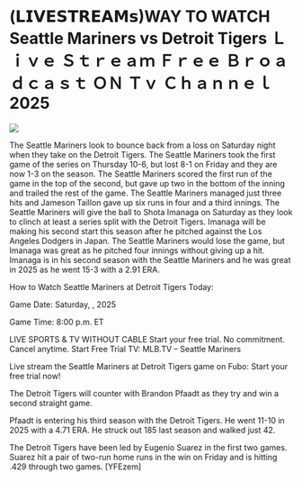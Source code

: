 # (𝗟𝗜𝗩𝗘𝗦𝗧𝗥𝗘𝗔𝗠𝘀)WAY TO WATCH Seattle Mariners vs Detroit Tigers Ｌｉｖｅ Ｓｔｒｅａｍ Ｆｒｅｅ Ｂｒｏａｄｃａｓｔ ＯＮ Ｔｖ Ｃｈａｎｎｅｌ  2025  
  
  
[![](https://i.imgur.com/qSNzIqt.png)](https://movie.rssnews.media/civicHY.php)  
  
The Seattle Mariners look to bounce back from a loss on Saturday night when they take on the Detroit Tigers. The Seattle Mariners took the first game of the series on Thursday 10-6, but lost 8-1 on Friday and they are now 1-3 on the season. The Seattle Mariners scored the first run of the game in the top of the second, but gave up two in the bottom of the inning and trailed the rest of the game. The Seattle Mariners managed just three hits and Jameson Taillon gave up six runs in four and a third innings. The Seattle Mariners will give the ball to Shota Imanaga on Saturday as they look to clinch at least a series split with the Detroit Tigers. Imanaga will be making his second start this season after he pitched against the Los Angeles Dodgers in Japan. The Seattle Mariners would lose the game, but Imanaga was great as he pitched four innings without giving up a hit. Imanaga is in his second season with the Seattle Mariners and he was great in 2025 as he went 15-3 with a 2.91 ERA.

How to Watch Seattle Mariners at Detroit Tigers Today:

Game Date: Saturday, , 2025

Game Time: 8:00 p.m. ET

LIVE SPORTS & TV WITHOUT CABLE
Start your free trial. No commitment. Cancel anytime.
Start Free Trial
TV: MLB.TV – Seattle Mariners

Live stream the Seattle Mariners at Detroit Tigers game on Fubo: Start your free trial now!

The Detroit Tigers will counter with Brandon Pfaadt as they try and win a second straight game.

Pfaadt is entering his third season with the Detroit Tigers. He went 11-10 in 2025 with a 4.71 ERA. He struck out 185 last season and walked just 42.

The Detroit Tigers have been led by Eugenio Suarez in the first two games. Suarez hit a pair of two-run home runs in the win on Friday and is hitting .429 through two games. [YFEzem]
